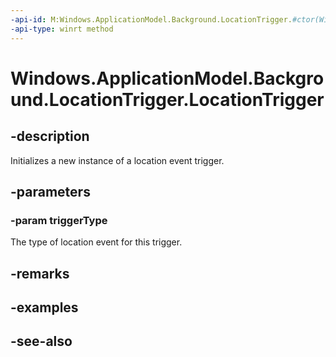```yaml
---
-api-id: M:Windows.ApplicationModel.Background.LocationTrigger.#ctor(Windows.ApplicationModel.Background.LocationTriggerType)
-api-type: winrt method
---
```


<!-- Method syntax
public LocationTrigger(Windows.ApplicationModel.Background.LocationTriggerType triggerType)
-->

# Windows.ApplicationModel.Background.LocationTrigger.LocationTrigger

## -description
Initializes a new instance of a location event trigger.

## -parameters
### -param triggerType
The type of location event for this trigger.

## -remarks

## -examples

## -see-also
